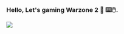 ### Hello, Let's gaming Warzone 2 👋 ⌨️🖱️.


![](https://www.google.com/url?sa=i&url=https%3A%2F%2Fm.youtube.com%2Fwatch%3Fv%3DltIU8i2WWhs&psig=AOvVaw16nZ0MKcfEXbGLXxGdnDn0&ust=1696457259635000&source=images&cd=vfe&opi=89978449&ved=0CA8QjRxqFwoTCKi_q_vx2oEDFQAAAAAdAAAAABAD)
